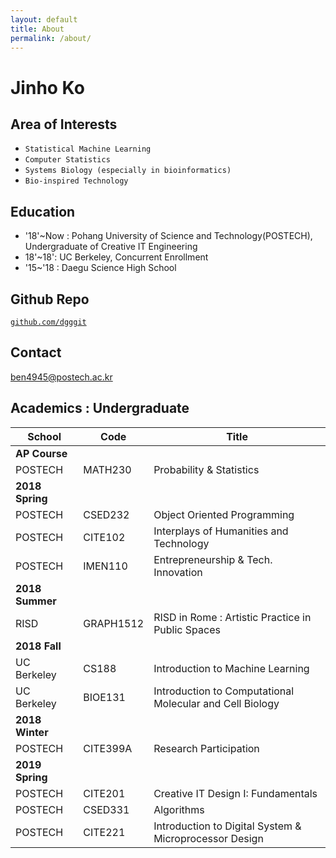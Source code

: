 ```yaml
---
layout: default
title: About
permalink: /about/
---
```


# Jinho Ko

## Area of Interests
- `Statistical Machine Learning`
- `Computer Statistics`
- `Systems Biology (especially in bioinformatics)`
- `Bio-inspired Technology`


## Education

+ '18'~Now : Pohang University of Science and Technology(POSTECH),  
Undergraduate of Creative IT Engineering
+ 18'~18': UC Berkeley, Concurrent Enrollment
+ '15~'18 : Daegu Science High School

## Github Repo
[`github.com/dgggit`](http://github.com/dgggit)

## Contact
ben4945@postech.ac.kr  

## Academics : Undergraduate

| School      | Code      | Title                                                    |
|-------------|-----------|----------------------------------------------------------|
|  **AP Course**           |           |                                               |
| POSTECH     | MATH230   | Probability & Statistics                                 |
|  **2018 Spring**           |           |                                             |
| POSTECH     | CSED232   | Object Oriented Programming                              |
| POSTECH     | CITE102   | Interplays of Humanities and Technology                  |
| POSTECH     | IMEN110   | Entrepreneurship & Tech. Innovation                      |
| **2018 Summer**            |           |                                             |
| RISD        | GRAPH1512 | RISD in Rome : Artistic Practice in Public Spaces        |
| **2018 Fall**            |           |                                               |
| UC Berkeley | CS188     | Introduction to Machine Learning                         |
| UC Berkeley | BIOE131   | Introduction to Computational Molecular and Cell Biology |
| **2018 Winter**            |           |                                               |
| POSTECH            | CITE399A          |  Research Participation                                             |
| **2019 Spring**            |           |                                               |
| POSTECH     | CITE201   | Creative IT Design I: Fundamentals                              |
| POSTECH     | CSED331   | Algorithms                      |
| POSTECH     | CITE221   | Introduction to Digital System & Microprocessor Design                  |






